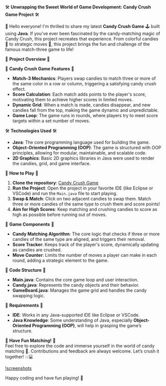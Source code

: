 🛠️ **Unwrapping the Sweet World of Game Development: Candy Crush Game Project** 🛠️

🎉 Hello everyone! I'm thrilled to share my latest **Candy Crush Game** 🕹️ built using **Java**. If you've ever been fascinated by the candy-matching magic of Candy Crush, this project recreates that experience. From colorful candies 🍬 to strategic moves 🧠, this project brings the fun and challenge of the famous match-three game to life!

🚀 **Project Overview** 🚀

🍬 **Candy Crush Game Features** 🍬
- **Match-3 Mechanics**: Players swap candies to match three or more of the same color in a row or column, triggering a satisfying candy crush effect.
- **Score Calculation**: Each match adds points to the player's score, motivating them to achieve higher scores in limited moves.
- **Dynamic Grid**: When a match is made, candies disappear, and new candies fall from the top, making the game dynamic and unpredictable.
- **Game Loop**: The game runs in rounds, where players try to meet score targets within a set number of moves.

🛠️ **Technologies Used** 🛠️
- **Java**: The core programming language used for building the game.
- **Object-Oriented Programming (OOP)**: The game is structured with OOP principles, allowing for modular, maintainable, and scalable code.
- **2D Graphics**: Basic 2D graphics libraries in Java were used to render the candies, grid, and game interface.

🚀 **How to Play** 🚀
1. **Clone the repository**: [Candy Crush Game](https://github.com/eshaagarwa/CandyCrush-Game)
2. **Run the Project**: Open the project in your favorite IDE (like Eclipse or VSCode) and run the `Main.java` file to start playing.
3. **Swap & Match**: Click on two adjacent candies to swap them. Match three or more candies of the same type to crush them and score points!
4. **Aim for High Scores**: Keep matching and crushing candies to score as high as possible before running out of moves.

🌟 **Game Components** 🌟
- **Candy Matching Algorithm**: The core logic that checks if three or more candies of the same type are aligned, and triggers their removal.
- **Score Tracker**: Keeps track of the player's score, dynamically updating as candies are crushed.
- **Move Counter**: Limits the number of moves a player can make in each round, adding a strategic element to the game.

📜 **Code Structure** 📜
- **Main.java**: Contains the core game loop and user interaction.
- **Candy.java**: Represents the candy objects and their behavior.
- **GameBoard.java**: Manages the game grid and handles the candy swapping logic.

🚀 **Requirements** 🚀
- **IDE**: Works in any Java-supported IDE like Eclipse or VSCode.
- **Java Knowledge**: Some understanding of Java, especially **Object-Oriented Programming (OOP)**, will help in grasping the game’s structure.

🌟 **Have Fun Matching!** 🌟  
Feel free to explore the code and immerse yourself in the world of candy matching 🍬. Contributions and feedback are always welcome. Let’s crush it together! 💥💻

[!screenshots](https://github.com/eshaagarwa/CandyCrush-Game/blob/main/Screenshot%202024-09-20%20230019.png)

Happy coding and have fun playing! 🎉
